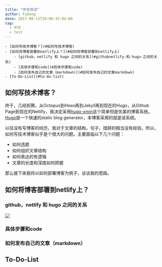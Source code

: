```yaml
---
title: "中文测试"
author: Fudong 
date: 2017-08-11T20:00:33-04:00
tag:
  - 中文
  - test
---
```

<!-- TOC depthFrom:1 depthTo:6 withLinks:1 updateOnSave:1 orderedList:0 -->

	- [如何写技术博客？](#如何写技术博客)
	- [如何将博客部署到netlify上？](#如何将博客部署到netlify上)
		- [github，netlify 和 hugo 之间的关系](#githubnetlify-和-hugo-之间的关系)
		- [具体步骤和code](#具体步骤和code)
		- [如何发布自己的文章（markdown）](#如何发布自己的文章markdown)
	- [To-Do-List](#to-do-list)

<!-- /TOC -->

## 如何写技术博客？
终于，几经折腾，从Octopus到Hexo再到Jekyll再到现在的Hugo，从Github Page到现在的Netlify，我决定采用[hugo-xmin](https://xmin.yihui.name)这个简单但是优美的博客系统。[Hugo](https://hugo.io)是一个快速的static blog generator，本博客采用的就是该系统。

以往没有写博客的经历，我对于文章的结构，句子，措辞的相当没有经验。所以，如何写技术博客似乎是个很大的问题。主要面临以下几个问题：
- 如何选题
- 如何组织文章结构
- 如何表达的有逻辑
- 文章的长度和深度如何把握

那么接下来我将以如何部署博客为例子，谈谈我的思路。

## 如何将博客部署到netlify上？
### github，netlify 和 hugo 之间的关系
<img src='https://g.gravizo.com/svg?
 digraph G {
   main -> parse -> execute;
   main -> init;
   main -> cleanup;
   execute -> make_string;
   execute -> printf
   init -> make_string;
   main -> printf;
   execute -> compare;
 }
'/>

### 具体步骤和code
### 如何发布自己的文章（markdown）

## To-Do-List
